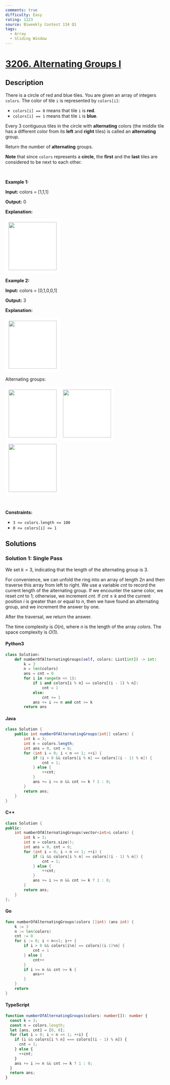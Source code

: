 ```yaml
---
comments: true
difficulty: Easy
rating: 1223
source: Biweekly Contest 134 Q1
tags:
  - Array
  - Sliding Window
---
```


<!-- problem:start -->

# [3206. Alternating Groups I](https://leetcode.com/problems/alternating-groups-i)


## Description

<!-- description:start -->

<p>There is a circle of red and blue tiles. You are given an array of integers <code>colors</code>. The color of tile <code>i</code> is represented by <code>colors[i]</code>:</p>

<ul>
	<li><code>colors[i] == 0</code> means that tile <code>i</code> is <strong>red</strong>.</li>
	<li><code>colors[i] == 1</code> means that tile <code>i</code> is <strong>blue</strong>.</li>
</ul>

<p>Every 3 contiguous tiles in the circle with <strong>alternating</strong> colors (the middle tile has a different color from its <strong>left</strong> and <strong>right</strong> tiles) is called an <strong>alternating</strong> group.</p>

<p>Return the number of <strong>alternating</strong> groups.</p>

<p><strong>Note</strong> that since <code>colors</code> represents a <strong>circle</strong>, the <strong>first</strong> and the <strong>last</strong> tiles are considered to be next to each other.</p>

<p>&nbsp;</p>
<p><strong class="example">Example 1:</strong></p>

<div class="example-block">
<p><strong>Input:</strong> <span class="example-io">colors = [1,1,1]</span></p>

<p><strong>Output:</strong> <span class="example-io">0</span></p>

<p><strong>Explanation:</strong></p>

<p><img alt="" src="https://fastly.jsdelivr.net/gh/doocs/leetcode@main/solution/3200-3299/3206.Alternating%20Groups%20I/images/image_2024-05-16_23-53-171.png" style="width: 150px; height: 150px; padding: 10px; background: #fff; border-radius: .5rem;" /></p>
</div>

<p><strong class="example">Example 2:</strong></p>

<div class="example-block">
<p><strong>Input:</strong> <span class="example-io">colors = [0,1,0,0,1]</span></p>

<p><strong>Output:</strong> 3</p>

<p><strong>Explanation:</strong></p>

<p><img alt="" src="https://fastly.jsdelivr.net/gh/doocs/leetcode@main/solution/3200-3299/3206.Alternating%20Groups%20I/images/image_2024-05-16_23-47-491.png" style="width: 150px; height: 150px; padding: 10px; background: #fff; border-radius: .5rem;" /></p>

<p>Alternating groups:</p>

<p><strong class="example"><img alt="" src="https://fastly.jsdelivr.net/gh/doocs/leetcode@main/solution/3200-3299/3206.Alternating%20Groups%20I/images/image_2024-05-16_23-50-441.png" style="width: 150px; height: 150px; padding: 10px; background: #fff; border-radius: .5rem;" /></strong><img alt="" src="https://fastly.jsdelivr.net/gh/doocs/leetcode@main/solution/3200-3299/3206.Alternating%20Groups%20I/images/image_2024-05-16_23-48-211.png" style="width: 150px; height: 150px; padding: 10px; background: #fff; border-radius: .5rem;" /><strong class="example"><img alt="" src="https://fastly.jsdelivr.net/gh/doocs/leetcode@main/solution/3200-3299/3206.Alternating%20Groups%20I/images/image_2024-05-16_23-49-351.png" style="width: 150px; height: 150px; padding: 10px; background: #fff; border-radius: .5rem;" /></strong></p>
</div>

<p>&nbsp;</p>
<p><strong>Constraints:</strong></p>

<ul>
	<li><code>3 &lt;= colors.length &lt;= 100</code></li>
	<li><code>0 &lt;= colors[i] &lt;= 1</code></li>
</ul>

<!-- description:end -->

## Solutions

<!-- solution:start -->

### Solution 1: Single Pass

We set $k = 3$, indicating that the length of the alternating group is $3$.

For convenience, we can unfold the ring into an array of length $2n$ and then traverse this array from left to right. We use a variable $\textit{cnt}$ to record the current length of the alternating group. If we encounter the same color, we reset $\textit{cnt}$ to $1$; otherwise, we increment $\textit{cnt}$. If $\textit{cnt} \ge k$ and the current position $i$ is greater than or equal to $n$, then we have found an alternating group, and we increment the answer by one.

After the traversal, we return the answer.

The time complexity is $O(n)$, where $n$ is the length of the array $\textit{colors}$. The space complexity is $O(1)$.

<!-- tabs:start -->

#### Python3

```python
class Solution:
    def numberOfAlternatingGroups(self, colors: List[int]) -> int:
        k = 3
        n = len(colors)
        ans = cnt = 0
        for i in range(n << 1):
            if i and colors[i % n] == colors[(i - 1) % n]:
                cnt = 1
            else:
                cnt += 1
            ans += i >= n and cnt >= k
        return ans
```

#### Java

```java
class Solution {
    public int numberOfAlternatingGroups(int[] colors) {
        int k = 3;
        int n = colors.length;
        int ans = 0, cnt = 0;
        for (int i = 0; i < n << 1; ++i) {
            if (i > 0 && colors[i % n] == colors[(i - 1) % n]) {
                cnt = 1;
            } else {
                ++cnt;
            }
            ans += i >= n && cnt >= k ? 1 : 0;
        }
        return ans;
    }
}
```

#### C++

```cpp
class Solution {
public:
    int numberOfAlternatingGroups(vector<int>& colors) {
        int k = 3;
        int n = colors.size();
        int ans = 0, cnt = 0;
        for (int i = 0; i < n << 1; ++i) {
            if (i && colors[i % n] == colors[(i - 1) % n]) {
                cnt = 1;
            } else {
                ++cnt;
            }
            ans += i >= n && cnt >= k ? 1 : 0;
        }
        return ans;
    }
};
```

#### Go

```go
func numberOfAlternatingGroups(colors []int) (ans int) {
	k := 3
	n := len(colors)
	cnt := 0
	for i := 0; i < n<<1; i++ {
		if i > 0 && colors[i%n] == colors[(i-1)%n] {
			cnt = 1
		} else {
			cnt++
		}
		if i >= n && cnt >= k {
			ans++
		}
	}
	return
}
```

#### TypeScript

```ts
function numberOfAlternatingGroups(colors: number[]): number {
  const k = 3;
  const n = colors.length;
  let [ans, cnt] = [0, 0];
  for (let i = 0; i < n << 1; ++i) {
    if (i && colors[i % n] === colors[(i - 1) % n]) {
      cnt = 1;
    } else {
      ++cnt;
    }
    ans += i >= n && cnt >= k ? 1 : 0;
  }
  return ans;
}
```

<!-- tabs:end -->

<!-- solution:end -->

<!-- problem:end -->

